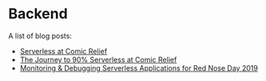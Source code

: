 # Backend

A list of blog posts:

- [Serverless at Comic Relief](https://medium.com/comic-relief/serverless-at-comic-relief-eaf3ff25cbfe)
- [The Journey to 90% Serverless at Comic Relief](https://medium.com/comic-relief/the-journey-to-90-serverless-at-comic-relief-a79356fb76cd)
- [Monitoring & Debugging Serverless Applications for Red Nose Day 2019](https://medium.com/comic-relief/monitoring-debugging-serverless-applications-for-red-nose-day-2019-b2e3dd43613b)